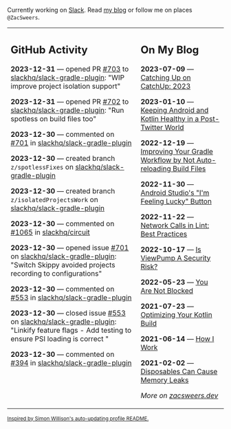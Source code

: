 Currently working on [Slack](https://slack.com/). Read [my blog](https://zacsweers.dev/) or follow me on places `@ZacSweers`.

<table><tr><td valign="top" width="60%">

## GitHub Activity
<!-- githubActivity starts -->
**2023-12-31** — opened PR [#703](https://github.com/slackhq/slack-gradle-plugin/pull/703) to [slackhq/slack-gradle-plugin](https://github.com/slackhq/slack-gradle-plugin): "WIP improve project isolation support"

**2023-12-31** — opened PR [#702](https://github.com/slackhq/slack-gradle-plugin/pull/702) to [slackhq/slack-gradle-plugin](https://github.com/slackhq/slack-gradle-plugin): "Run spotless on build files too"

**2023-12-30** — commented on [#701](https://github.com/slackhq/slack-gradle-plugin/issues/701#issuecomment-1872590705) in [slackhq/slack-gradle-plugin](https://github.com/slackhq/slack-gradle-plugin)

**2023-12-30** — created branch `z/spotlessFixes` on [slackhq/slack-gradle-plugin](https://github.com/slackhq/slack-gradle-plugin)

**2023-12-30** — created branch `z/isolatedProjectsWork` on [slackhq/slack-gradle-plugin](https://github.com/slackhq/slack-gradle-plugin)

**2023-12-30** — commented on [#1065](https://github.com/slackhq/circuit/issues/1065#issuecomment-1872579333) in [slackhq/circuit](https://github.com/slackhq/circuit)

**2023-12-30** — opened issue [#701](https://github.com/slackhq/slack-gradle-plugin/issues/701) on [slackhq/slack-gradle-plugin](https://github.com/slackhq/slack-gradle-plugin): "Switch Skippy avoided projects recording to configurations"

**2023-12-30** — commented on [#553](https://github.com/slackhq/slack-gradle-plugin/issues/553#issuecomment-1872469771) in [slackhq/slack-gradle-plugin](https://github.com/slackhq/slack-gradle-plugin)

**2023-12-30** — closed issue [#553](https://github.com/slackhq/slack-gradle-plugin/issues/553) on [slackhq/slack-gradle-plugin](https://github.com/slackhq/slack-gradle-plugin): "Linkify feature flags - Add testing to ensure PSI loading is correct "

**2023-12-30** — commented on [#394](https://github.com/slackhq/slack-gradle-plugin/issues/394#issuecomment-1872469747) in [slackhq/slack-gradle-plugin](https://github.com/slackhq/slack-gradle-plugin)
<!-- githubActivity ends -->
</td><td valign="top" width="40%">

## On My Blog
<!-- blog starts -->
**2023-07-09** — [Catching Up on CatchUp: 2023](https://www.zacsweers.dev/catching-up-on-catchup-2023/)

**2023-01-10** — [Keeping Android and Kotlin Healthy in a Post-Twitter World](https://www.zacsweers.dev/keeping-android-healthy/)

**2022-12-19** — [Improving Your Gradle Workflow by Not Auto-reloading Build Files](https://www.zacsweers.dev/improving-your-workflow-by-not-auto-reloading-build-files/)

**2022-11-30** — [Android Studio's "I'm Feeling Lucky" Button](https://www.zacsweers.dev/android-studios-im-feeling-lucky-button/)

**2022-11-22** — [Network Calls in Lint: Best Practices](https://www.zacsweers.dev/network-calls-in-lint-best-practices/)

**2022-10-17** — [Is ViewPump A Security Risk?](https://www.zacsweers.dev/is-viewpump-a-security-risk/)

**2022-05-23** — [You Are Not Blocked](https://www.zacsweers.dev/you-are-not-blocked/)

**2021-07-23** — [Optimizing Your Kotlin Build](https://www.zacsweers.dev/optimizing-your-kotlin-build/)

**2021-06-14** — [How I Work](https://www.zacsweers.dev/how-i-work/)

**2021-02-02** — [Disposables Can Cause Memory Leaks](https://www.zacsweers.dev/disposables-can-cause-memory-leaks/)
<!-- blog ends -->
_More on [zacsweers.dev](https://zacsweers.dev/)_
</td></tr></table>

<sub><a href="https://simonwillison.net/2020/Jul/10/self-updating-profile-readme/">Inspired by Simon Willison's auto-updating profile README.</a></sub>